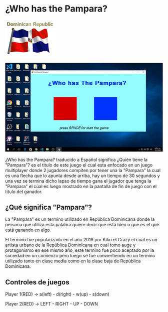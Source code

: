 # ¿Who has the Pampara?


![DO](DO.gif)

![whohasthepampara](whohasthepampara.gif)


¿Who has the Pampara? traducido a Español significa ¿Quién tiene la "Pampara"? es el titulo de este juego el cual esta enfocado en un juego multiplayer donde 2 jugadores compiten por tener una la "Pampara" la cual es una flecha que lo apunta desde arriba, hay un tiempo de 30 segundos y una vez se termina dicho lapso de tiempo gana el jugador que tenga la "Pampara" el cúal es luego mostrado en la pantalla de fin de juego con el titulo del ganador.

## ¿Qué significa "Pampara"?

La "Pampara" es un termino utilizado en República Dominicana donde la persona que utiliza esta palabra quiere decir que está bien o que es el que está ganando en algo.

El termino fue popularizado en el año 2019 por Kiko el Crazy el cual es un artista urbano de la República Dominicana en cual tomo auge y protagonismo en ese mismo año, este termino fue poco aceptado por la sociedad en un comienzo pero luego se fue conviertiendo en un termino utilizado tanto en clase media como en la clase baja de República Dominicana.


## Controles de juegos 

Player 1(RED) -> a(left) - d(right) - w(up) - s(down)

Player 2(RED) -> LEFT - RIGHT - UP - DOWN
